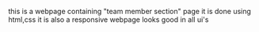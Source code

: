 this is a webpage containing "team member section" page
it is done using html,css
it is also a responsive webpage looks good in all ui's
